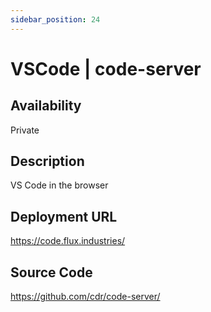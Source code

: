 ```yaml
---
sidebar_position: 24
---
```


# VSCode | code-server

## Availability
Private

## Description
VS Code in the browser

## Deployment URL
https://code.flux.industries/

## Source Code
https://github.com/cdr/code-server/
